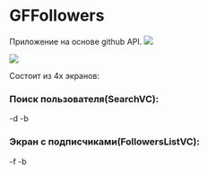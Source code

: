 # GFFollowers
Приложение на основе github API. 
![](https://i.ibb.co/gg0yRk8/Frame-13.png)

![](https://i.ibb.co/4mB5nLZ/dark3.jpg)

Состоит из 4х экранов:
### Поиск пользователя(SearchVC):
-d
-b

### Экран с подписчиками(FollowersListVC):
-f
-b
